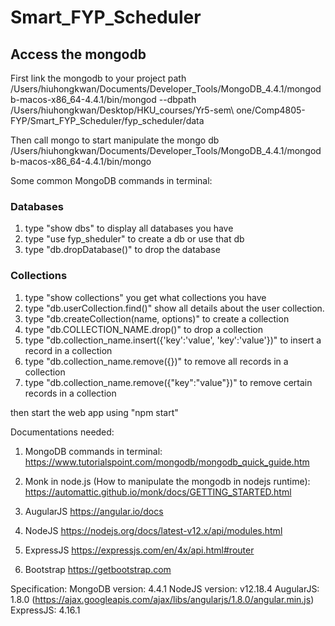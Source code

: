 # Smart_FYP_Scheduler

## Access the mongodb
First link the mongodb to your project path
/Users/hiuhongkwan/Documents/Developer_Tools/MongoDB_4.4.1/mongodb-macos-x86_64-4.4.1/bin/mongod --dbpath /Users/hiuhongkwan/Desktop/HKU_courses/Yr5-sem\ one/Comp4805-FYP/Smart_FYP_Scheduler/fyp_scheduler/data

Then call mongo to start manipulate the mongo db
/Users/hiuhongkwan/Documents/Developer_Tools/MongoDB_4.4.1/mongodb-macos-x86_64-4.4.1/bin/mongo
 
 Some common MongoDB commands in terminal:
 ### Databases
 1. type "show dbs" to display all databases you have
 2. type "use fyp_sheduler" to create a db or use that db
 3. type "db.dropDatabase()" to drop the database
 
 ### Collections
 1. type "show collections" you get what collections you have
 2. type "db.userCollection.find()" show all details about the user collection.
 3. type "db.createCollection(name, options)" to create a collection
 4. type "db.COLLECTION_NAME.drop()" to drop a collection
 5. type "db.collection_name.insert({'key':'value', 'key':'value'})" to insert a record in a collection
 6. type "db.collection_name.remove({})" to remove all records in a collection
 7. type "db.collection_name.remove({"key":"value"})" to remove certain records in a collection
 
then start the web app using "npm start"

Documentations needed:
1. MongoDB commands in terminal:
https://www.tutorialspoint.com/mongodb/mongodb_quick_guide.htm

2. Monk in node.js (How to manipulate the mongodb in nodejs runtime):
https://automattic.github.io/monk/docs/GETTING_STARTED.html

3. AugularJS
https://angular.io/docs

4. NodeJS
https://nodejs.org/docs/latest-v12.x/api/modules.html

5. ExpressJS 
https://expressjs.com/en/4x/api.html#router

6. Bootstrap
https://getbootstrap.com

Specification:
MongoDB version: 4.4.1
NodeJS version: v12.18.4
AugularJS: 1.8.0
(https://ajax.googleapis.com/ajax/libs/angularjs/1.8.0/angular.min.js)
ExpressJS: 4.16.1
